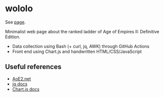 # wololo

See [page](https://tlgs.github.io/wololo).

Minimalist web page about the ranked ladder of Age of Empires II: Definitive Edition.

- Data collection using Bash (+ curl, jq, AWK) through GitHub Actions
- Front end using Chart.js and handwritten HTML/CSS/JavaScript

## Useful references

- [AoE2.net](https://aoe2.net)
- [jq docs](https://stedolan.github.io/jq/manual/)
- [Chart.js docs](https://www.chartjs.org/docs/latest/)
